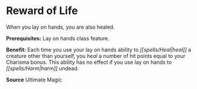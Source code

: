 ﻿---
cssclass: [feats]

---
# Reward of Life

When you lay on hands, you are also healed.

**Prerequisites:** Lay on hands class feature.

**Benefit:** Each time you use your lay on hands ability to _[[spells/Heal|heal]]_ a creature other than yourself, you _heal_ a number of hit points equal to your Charisma bonus. This ability has no effect if you use lay on hands to _[[spells/Harm|harm]]_ undead.

**Source** Ultimate Magic